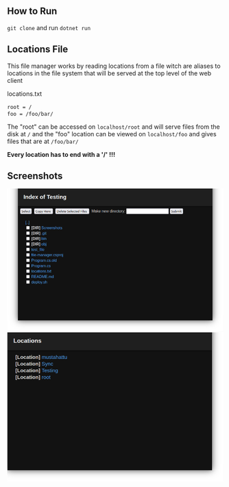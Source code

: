 ## How to Run
`git clone` and run `dotnet run`
## Locations File
This file manager works by reading locations from a file witch are aliases to locations in the file system that will be served at the top level of the web client

locations.txt   
```
root = /
foo = /foo/bar/
```
The "root" can be accessed on `localhost/root` and will serve files from the disk at `/`
and the "foo" location can be viewed on `localhost/foo` and gives files that are at `/foo/bar/`

**Every location has to end with a '/' !!!**

## Screenshots
![](Screenshots/index.png)
![](Screenshots/locations.png)
